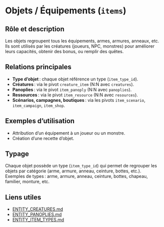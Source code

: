 # Objets / Équipements (`items`)

## Rôle et description
Les objets regroupent tous les équipements, armes, armures, anneaux, etc. Ils sont utilisés par les créatures (joueurs, NPC, monstres) pour améliorer leurs capacités, obtenir des bonus, ou remplir des quêtes.

## Relations principales
- **Type d’objet** : chaque objet référence un type (`item_type_id`).
- **Créatures** : via le pivot `creature_item` (N:N avec `creatures`).
- **Panoplies** : via le pivot `item_panoply` (N:N avec `panoplies`).
- **Ressources** : via le pivot `item_resource` (N:N avec `resources`).
- **Scénarios, campagnes, boutiques** : via les pivots `item_scenario`, `item_campaign`, `item_shop`.

## Exemples d’utilisation
- Attribution d’un équipement à un joueur ou un monstre.
- Création d’une recette d’objet.

## Typage
Chaque objet possède un type (`item_type_id`) qui permet de regrouper les objets par catégorie (arme, armure, anneau, ceinture, bottes, etc.).
Exemples de types : arme, armure, anneau, ceinture, bottes, chapeau, familier, monture, etc.

## Liens utiles
- [ENTITY_CREATURES.md](ENTITY_CREATURES.md)
- [ENTITY_PANOPLIES.md](ENTITY_PANOPLIES.md)
- [ENTITY_ITEM_TYPES.md](ENTITY_ITEM_TYPES.md) 